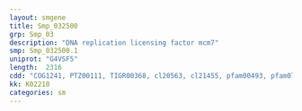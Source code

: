 ```yaml
---
layout: smgene
title: Smp_032500
grp: Smp_03
description: "DNA replication licensing factor mcm7"
smp: Smp_032500.1
uniprot: "G4VSF5"
length:  2316
cdd: "COG1241, PTZ00111, TIGR00368, cl20563, cl21455, pfam00493, pfam07728, pfam14551, smart00350"
kk: K02210
categories: sm
---
```

